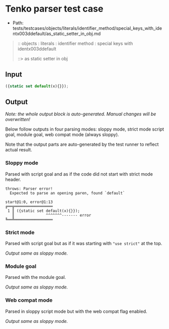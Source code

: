 # Tenko parser test case

- Path: tests/testcases/objects/literals/identifier_method/special_keys_with_identx003ddefault/as_static_setter_in_obj.md

> :: objects : literals : identifier method : special keys with identx003ddefault
>
> ::> as static setter in obj

## Input

`````js
({static set default(x){}});
`````

## Output

_Note: the whole output block is auto-generated. Manual changes will be overwritten!_

Below follow outputs in four parsing modes: sloppy mode, strict mode script goal, module goal, web compat mode (always sloppy).

Note that the output parts are auto-generated by the test runner to reflect actual result.

### Sloppy mode

Parsed with script goal and as if the code did not start with strict mode header.

`````
throws: Parser error!
  Expected to parse an opening paren, found `default`

start@1:0, error@1:13
╔══╦═════════════════
 1 ║ ({static set default(x){}});
   ║              ^^^^^^^------- error
╚══╩═════════════════

`````

### Strict mode

Parsed with script goal but as if it was starting with `"use strict"` at the top.

_Output same as sloppy mode._

### Module goal

Parsed with the module goal.

_Output same as sloppy mode._

### Web compat mode

Parsed in sloppy script mode but with the web compat flag enabled.

_Output same as sloppy mode._
